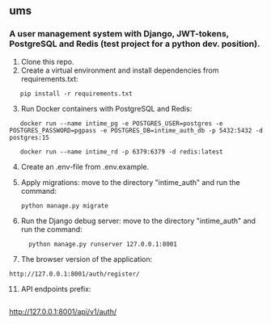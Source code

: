 ## ums
### A user management system with Django, JWT-tokens, PostgreSQL and Redis (test project for a python dev. position).

1. Clone this repo.
2. Create a virtual environment and install dependencies from requirements.txt:

```
   pip install -r requirements.txt
```

3. Run Docker containers with PostgreSQL and Redis:

```
   docker run --name intime_pg -e POSTGRES_USER=postgres -e POSTGRES_PASSWORD=pgpass -e POSTGRES_DB=intime_auth_db -p 5432:5432 -d postgres:15
```

```
   docker run --name intime_rd -p 6379:6379 -d redis:latest
```

4. Create an .env-file from .env.example.
5. Apply migrations: move to the directory "intime_auth" and run the command:

     ```
     python manage.py migrate
     ```

6. Run the Django debug server: move to the directory "intime_auth" and run the command:
   
   ```
     python manage.py runserver 127.0.0.1:8001
   ```

10. The browser version of the application:

   ```
   http://127.0.0.1:8001/auth/register/
   ```

11. API endpoints prefix:
   
    ```
   http://127.0.0.1:8001/api/v1/auth/
   ```
